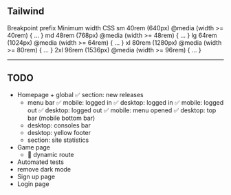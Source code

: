 ## Tailwind

Breakpoint prefix	Minimum width	CSS
sm	40rem (640px)	@media (width >= 40rem) { ... }
md	48rem (768px)	@media (width >= 48rem) { ... }
lg	64rem (1024px)	@media (width >= 64rem) { ... }
xl	80rem (1280px)	@media (width >= 80rem) { ... }
2xl	96rem (1536px)	@media (width >= 96rem) { ... }

---

## TODO

- Homepage + global
  ✅ section: new releases
  - menu bar
    ✅ mobile: logged in
    ✅ desktop: logged in
    ✅ mobile: logged out
    ✅ desktop: logged out
  ✅ mobile: menu opened
  ✅ desktop: top bar (mobile bottom bar)
  - desktop: consoles bar
  - desktop: yellow footer
  - section: site statistics
- Game page
  - 🚧 dynamic route
- Automated tests
- remove dark mode
- Sign up page
- Login page
